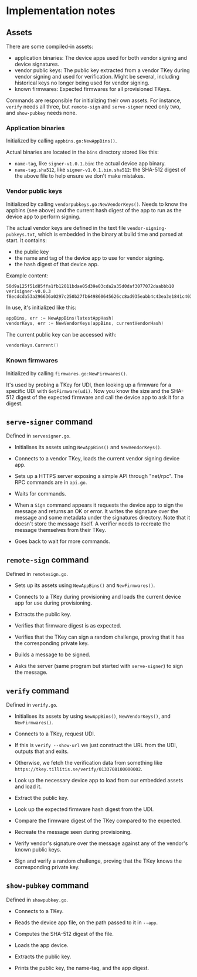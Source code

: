 # Implementation notes

## Assets

There are some compiled-in assets:

- application binaries: The device apps used for both vendor signing
  and device signatures.
- vendor public keys: The public key extracted from a vendor TKey
  during vendor signing and used for verification. Might be several,
  including historical keys no longer being used for vendor signing.
- known firmwares: Expected firmwares for all provisioned TKeys.

Commands are responsible for initializing their own assets. For
instance, `verify` needs all three, but `remote-sign` and
`serve-signer` need only two, and `show-pubkey` needs none.

### Application binaries

Initialized by calling `appbins.go:NewAppBins()`.

Actual binaries are located in the `bins` directory stored like this:

- `name-tag`, like `signer-v1.0.1.bin`: the actual device app binary.
- `name-tag.sha512`, like `signer-v1.0.1.bin.sha512`: the SHA-512
  digest of the above file to help ensure we don't make mistakes.

### Vendor public keys

Initialized by calling `vendorpubkeys.go:NewVendorKeys()`. Needs to
know the appbins (see above) and the current hash digest of the app to
run as the device app to perform signing.

The actual vendor keys are defined in the text file
`vendor-signing-pubkeys.txt`, which is embedded in the binary at build
time and parsed at start. It contains:

- the public key
- the name and tag of the device app to use for vendor signing.
- the hash digest of that device app.

Example content:

```
50d9a125f51d85ffa1fb12011bdae05d39e03cda2a35d0daf3077072daabbb10 verisigner-v0.0.3 f8ecdcda53a296636a0297c250b27fb649860645626cc8ad935eabb4c43ea3e1841c40300544fade4189aa4143c1ca8fe82361e3d874b42b0e2404793a170142
```

In use, it's initialized like this:

```go
appBins, err := NewAppBins(latestAppHash)
vendorKeys, err := NewVendorKeys(appBins, currentVendorHash)
```

The current public key can be accessed with:

```go
vendorKeys.Current()
```

### Known firmwares

Initialized by calling `firmwares.go:NewFirmwares()`.

It's used by probing a TKey for UDI, then looking up a firmware for a
specific UDI with `GetFirmware(udi)`. Now you know the size and the
SHA-512 digest of the expected firmware and call the device app to ask
it for a digest.

## `serve-signer` command

Defined in `servesigner.go`.

- Initialises its assets using `NewAppBins()` and `NewVendorKeys()`.

- Connects to a vendor TKey, loads the current vendor signing device
  app.

- Sets up a HTTPS server exposing a simple API through "net/rpc". The
  RPC commands are in `api.go`.

- Waits for commands.

- When a `Sign` command appears it requests the device app to sign the
  message and returns an OK or error. It writes the signature over the
  message and some metadata under the signatures directory. Note that
  it doesn't store the message itself. A verifier needs to recreate
  the message themselves from their TKey.

- Goes back to wait for more commands.

## `remote-sign` command

Defined in `remotesign.go`.

- Sets up its assets using `NewAppBins()` and `NewFirmwares()`.

- Connects to a TKey during provisioning and loads the current device
  app for use during provisioning.

- Extracts the public key.

- Verifies that firmware digest is as expected.

- Verifies that the TKey can sign a random challenge, proving that it
  has the corresponding private key.

- Builds a message to be signed.

- Asks the server (same program but started with `serve-signer`) to
  sign the message.

## `verify` command

Defined in `verify.go`.

- Initialises its assets by using `NewAppBins()`, `NewVendorKeys()`,
  and `NewFirmwares()`.

- Connects to a TKey, request UDI.

- If this is `verify --show-url` we just construct the URL from the
  UDI, outputs that and exits.

- Otherwise, we fetch the verification data from something like
  `https://tkey.tillitis.se/verify/0133708100000002`.

- Look up the necessary device app to load from our embedded assets
  and load it.

- Extract the public key.

- Look up the expected firmware hash digest from the UDI.

- Compare the firmware digest of the TKey compared to the expected.

- Recreate the message seen during provisioning.

- Verify vendor's signature over the message against any of the
  vendor's known public keys.

- Sign and verify a random challenge, proving that the TKey knows the
  corresponding private key.

## `show-pubkey` command

Defined in `showpubkey.go`.

- Connects to a TKey.

- Reads the device app file, on the path passed to it in `--app`.

- Computes the SHA-512 digest of the file.

- Loads the app device.

- Extracts the public key.

- Prints the public key, the name-tag, and the app digest.
